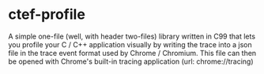 # ctef-profile
A simple one-file (well, with header two-files) library written in C99 that lets you profile your C / C++ application visually by writing the trace into a json file in the trace event format used by Chrome / Chromium. This file can then be opened with Chrome's built-in tracing application (url: chrome://tracing)
